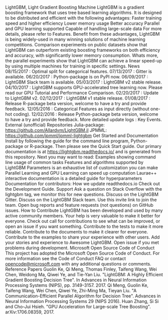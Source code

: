 LightGBM, Light Gradient Boosting Machine LightGBM is a gradient boosting framework that uses tree based learning algorithms. It is designed to be distributed and efficient with the following advantages: Faster training speed and higher efficiency Lower memory usage Better accuracy Parallel and GPU learning supported Capable of handling large-scale data For more details, please refer to Features. Benefit from these advantages, LightGBM is being widely-used in many winning solutions of machine learning competitions. Comparison experiments on public datasets show that LightGBM can outperform existing boosting frameworks on both efficiency and accuracy, with significantly lower memory consumption. Whats more, the parallel experiments show that LightGBM can achieve a linear speed-up by using multiple machines for training in specific settings. News 08/15/2017 : Optimal split for categorical features. 07/13/2017 : Gitter is available. 06/20/2017 : Python-package is on PyPI now. 06/09/2017 : LightGBM Slack team is available. 05/03/2017 : LightGBM v2 stable release. 04/10/2017 : LightGBM supports GPU-accelerated tree learning now. Please read our GPU Tutorial and Performance Comparison. 02/20/2017 : Update to LightGBM v2. 02/12/2017 : LightGBM v1 stable release. 01/08/2017 : Release R-package beta version, welcome to have a try and provide feedback. 12/05/2016 : Categorical Features as input directly (without one-hot coding). 12/02/2016 : Release Python-package beta version, welcome to have a try and provide feedback. More detailed update logs : Key Events. External (unofficial) Repositories Julia-package: https://github.com/Allardvm/LightGBM.jl JPMML: https://github.com/jpmml/jpmml-lightgbm Get Started and Documentation Install by following the guide for the command line program, Python-package or R-package. Then please see the Quick Start guide. Our primary documentation is at https://lightgbm.readthedocs.io/ and is generated from this repository. Next you may want to read: Examples showing command line usage of common tasks Features and algorithms supported by LightGBM Parameters is an exhaustive list of customization you can make Parallel Learning and GPU Learning can speed up computation Laurae++ interactive documentation is a detailed guide for hyperparameters Documentation for contributors: How we update readthedocs.io Check out the Development Guide. Support Ask a question on Stack Overflow with the lightgbm tag, we monitor this for new questions. Discuss on the LightGBM Gitter. Discuss on the LightGBM Slack team. Use this invite link to join the team. Open bug reports and feature requests (not questions) on GitHub issues. How to Contribute LightGBM has been developed and used by many active community members. Your help is very valuable to make it better for everyone. Check out call for contributions to see what can be improved, or open an issue if you want something. Contribute to the tests to make it more reliable. Contribute to the documents to make it clearer for everyone. Contribute to the examples to share your experience with other users. Add your stories and experience to Awesome LightGBM. Open issue if you met problems during development. Microsoft Open Source Code of Conduct This project has adopted the Microsoft Open Source Code of Conduct. For more information see the Code of Conduct FAQ or contact opencode@microsoft.com with any additional questions or comments. Reference Papers Guolin Ke, Qi Meng, Thomas Finley, Taifeng Wang, Wei Chen, Weidong Ma, Qiwei Ye, and Tie-Yan Liu. "LightGBM: A Highly Efficient Gradient Boosting Decision Tree". In Advances in Neural Information Processing Systems (NIPS), pp. 3149-3157. 2017. Qi Meng, Guolin Ke, Taifeng Wang, Wei Chen, Qiwei Ye, Zhi-Ming Ma, Tieyan Liu. "A Communication-Efficient Parallel Algorithm for Decision Tree". Advances in Neural Information Processing Systems 29 (NIPS 2016). Huan Zhang, Si Si and Cho-Jui Hsieh. "GPU Acceleration for Large-scale Tree Boosting". arXiv:1706.08359, 2017.